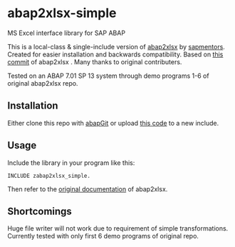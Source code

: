 # abap2xlsx-simple
MS Excel interface library for SAP ABAP

This is a local-class & single-include version of [abap2xlsx](https://github.com/sapmentors/abap2xlsx) by [sapmentors](https://github.com/sapmentors). Created for easier installation and backwards compatibility. Based on [this commit](https://github.com/sapmentors/abap2xlsx/commit/36ea883d33cf337b9bbcc89ce3839fa03c0c44a2) of abap2xlsx . Many thanks to original contributers.

Tested on an ABAP 7.01 SP 13 system through demo programs 1-6 of original abap2xlsx repo.

## Installation
Either clone this repo with [abapGit](https://github.com/larshp/abapGit) or upload [this code](src/zabap2xlsx_simple.prog.abap) to a new include.

## Usage
Include the library in your program like this:
```
INCLUDE zabap2xlsx_simple.
```
Then refer to the [original documentation](https://sapmentors.github.io/abap2xlsx/) of abap2xlsx.

## Shortcomings
Huge file writer will not work due to requirement of simple transformations. Currently tested with only first 6 demo programs of original repo.